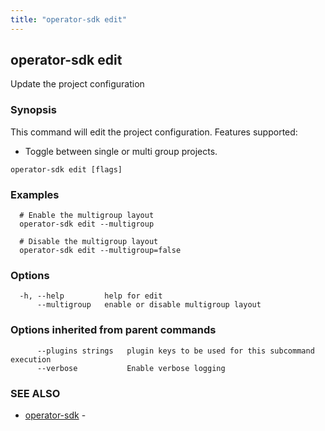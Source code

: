 ```yaml
---
title: "operator-sdk edit"
---
```

## operator-sdk edit

Update the project configuration

### Synopsis

This command will edit the project configuration.
Features supported:
  - Toggle between single or multi group projects.


```
operator-sdk edit [flags]
```

### Examples

```
  # Enable the multigroup layout
  operator-sdk edit --multigroup

  # Disable the multigroup layout
  operator-sdk edit --multigroup=false

```

### Options

```
  -h, --help         help for edit
      --multigroup   enable or disable multigroup layout
```

### Options inherited from parent commands

```
      --plugins strings   plugin keys to be used for this subcommand execution
      --verbose           Enable verbose logging
```

### SEE ALSO

* [operator-sdk](../operator-sdk)	 - 

